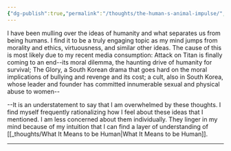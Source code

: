 ```yaml
---
{"dg-publish":true,"permalink":"/thoughts/the-human-s-animal-impulse/","tags":["thoughts","dump","life"],"noteIcon":""}
---
```



I have been mulling over the ideas of humanity and what separates us from being humans. I find it to be a truly engaging topic as my mind jumps from morality and ethics, virtuousness, and similar other ideas. The cause of this is most likely due to my recent media consumption: Attack on Titan is finally coming to an end--its moral dilemma, the haunting drive of humanity for survival; The Glory, a South Korean drama that goes hard on the moral implications of bullying and revenge and its cost; a cult, also in South Korea, whose leader and founder has committed innumerable sexual and physical abuse to women--

--It is an understatement to say that I am overwhelmed by these thoughts. I find myself frequently rationalizing how I feel about these ideas that I mentioned. I am less concerned about them individually. They linger in my mind because of my intuition that I can find a layer of understanding of [[_thoughts/What It Means to be Human\|What It Means to be Human]].

---

